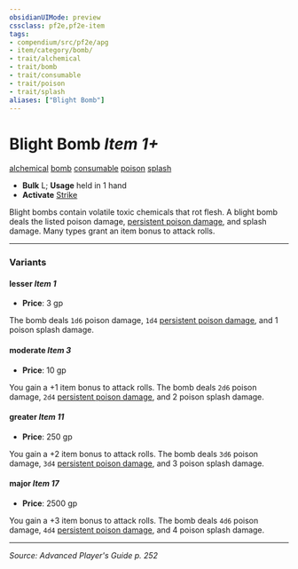 ```yaml
---
obsidianUIMode: preview
cssclass: pf2e,pf2e-item
tags:
- compendium/src/pf2e/apg
- item/category/bomb/
- trait/alchemical
- trait/bomb
- trait/consumable
- trait/poison
- trait/splash
aliases: ["Blight Bomb"]
---
```

# Blight Bomb *Item 1+*  
[alchemical](alchemical.md "Alchemical Item Trait")  [bomb](bomb.md "Bomb Item Trait")  [consumable](consumable.md "Consumable Item Trait")  [poison](Reference/Rules/Traits/poison.md "Poison Effect Trait")  [splash](splash.md "Splash Weapon Trait")  

- **Bulk** L; **Usage** held in 1 hand
- **Activate** [Strike](strike.md)

Blight bombs contain volatile toxic chemicals that rot flesh. A blight bomb deals the listed poison damage, [persistent poison damage](conditions.md#Persistent%20Damage), and splash damage. Many types grant an item bonus to attack rolls.

---

### Variants

#### lesser *Item 1*

- **Price**: 3 gp

The bomb deals `1d6` poison damage, `1d4` [persistent poison damage](conditions.md#Persistent%20Damage), and 1 poison splash damage.

#### moderate *Item 3*

- **Price**: 10 gp

You gain a +1 item bonus to attack rolls. The bomb deals `2d6` poison damage, `2d4` [persistent poison damage](conditions.md#Persistent%20Damage), and 2 poison splash damage.

#### greater *Item 11*

- **Price**: 250 gp

You gain a +2 item bonus to attack rolls. The bomb deals `3d6` poison damage, `3d4` [persistent poison damage](conditions.md#Persistent%20Damage), and 3 poison splash damage.

#### major *Item 17*

- **Price**: 2500 gp

You gain a +3 item bonus to attack rolls. The bomb deals `4d6` poison damage, `4d4` [persistent poison damage](conditions.md#Persistent%20Damage), and 4 poison splash damage.

---
*Source: Advanced Player's Guide p. 252*